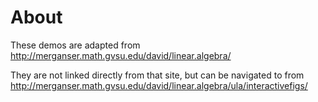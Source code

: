 # About

These demos are adapted from http://merganser.math.gvsu.edu/david/linear.algebra/

They are not linked directly from that site, but can be navigated to from http://merganser.math.gvsu.edu/david/linear.algebra/ula/interactivefigs/

